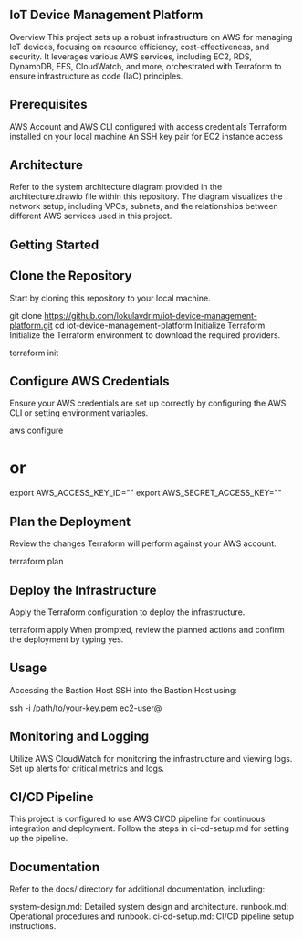## IoT Device Management Platform

Overview
This project sets up a robust infrastructure on AWS for managing IoT devices, focusing on resource efficiency, cost-effectiveness, and security. It leverages various AWS services, including EC2, RDS, DynamoDB, EFS, CloudWatch, and more, orchestrated with Terraform to ensure infrastructure as code (IaC) principles.

## Prerequisites

AWS Account and AWS CLI configured with access credentials
Terraform installed on your local machine
An SSH key pair for EC2 instance access

## Architecture

Refer to the system architecture diagram provided in the architecture.drawio file within this repository. The diagram visualizes the network setup, including VPCs, subnets, and the relationships between different AWS services used in this project.

## Getting Started

## Clone the Repository

Start by cloning this repository to your local machine.

git clone https://github.com/lokulavdrim/iot-device-management-platform.git
cd iot-device-management-platform
Initialize Terraform
Initialize the Terraform environment to download the required providers.

terraform init

## Configure AWS Credentials

Ensure your AWS credentials are set up correctly by configuring the AWS CLI or setting environment variables.

aws configure

# or

export AWS_ACCESS_KEY_ID="<your-access-key>"
export AWS_SECRET_ACCESS_KEY="<your-secret-key>"

## Plan the Deployment

Review the changes Terraform will perform against your AWS account.

terraform plan

## Deploy the Infrastructure

Apply the Terraform configuration to deploy the infrastructure.

terraform apply
When prompted, review the planned actions and confirm the deployment by typing yes.

## Usage

Accessing the Bastion Host
SSH into the Bastion Host using:

ssh -i /path/to/your-key.pem ec2-user@<Bastion-Host-Public-IP>

## Monitoring and Logging

Utilize AWS CloudWatch for monitoring the infrastructure and viewing logs. Set up alerts for critical metrics and logs.

## CI/CD Pipeline

This project is configured to use AWS CI/CD pipeline for continuous integration and deployment. Follow the steps in ci-cd-setup.md for setting up the pipeline.

## Documentation

Refer to the docs/ directory for additional documentation, including:

system-design.md: Detailed system design and architecture.
runbook.md: Operational procedures and runbook.
ci-cd-setup.md: CI/CD pipeline setup instructions.

